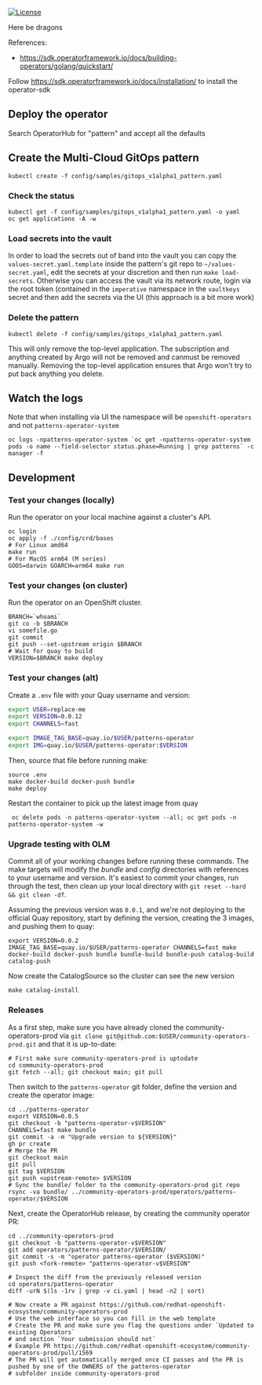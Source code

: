 [![License](https://img.shields.io/badge/License-Apache%202.0-blue.svg)](https://opensource.org/licenses/Apache-2.0)

Here be dragons

References:
- https://sdk.operatorframework.io/docs/building-operators/golang/quickstart/

Follow https://sdk.operatorframework.io/docs/installation/ to install the operator-sdk


## Deploy the operator

Search OperatorHub for "pattern" and accept all the defaults

## Create the Multi-Cloud GitOps pattern

```
kubectl create -f config/samples/gitops_v1alpha1_pattern.yaml
```

### Check the status
```
kubectl get -f config/samples/gitops_v1alpha1_pattern.yaml -o yaml
oc get applications -A -w
```

### Load secrets into the vault

In order to load the secrets out of band into the vault you can copy the
`values-secret.yaml.template` inside the pattern's git repo to
`~/values-secret.yaml`, edit the secrets at your discretion and then run `make
load-secrets`. Otherwise you can access the vault via its network route, login
via the root token (contained in the `imperative` namespace in the `vaultkeys`
secret and then add the secrets via the UI (this approach is a bit more work)

### Delete the pattern

```
kubectl delete -f config/samples/gitops_v1alpha1_pattern.yaml
```

This will only remove the top-level application.
The subscription and anything created by Argo will not be removed and canmust be removed manually.
Removing the top-level application ensures that Argo won't try to put back anything you delete.

## Watch the logs

Note that when installing via UI the namespace will be `openshift-operators` and not `patterns-operator-system`
```
oc logs -npatterns-operator-system `oc get -npatterns-operator-system pods -o name --field-selector status.phase=Running | grep patterns` -c manager -f
```

## Development

### Test your changes (locally)

Run the operator on your local machine against a cluster's API.

```
oc login
oc apply -f ./config/crd/bases
# For Linux amd64
make run
# For MacOS arm64 (M series)
GOOS=darwin GOARCH=arm64 make run
```

### Test your changes (on cluster)

Run the operator on an OpenShift cluster.

```
BRANCH=`whoami`
git co -b $BRANCH
vi somefile.go
git commit
git push --set-upstream origin $BRANCH
# Wait for quay to build
VERSION=$BRANCH make deploy
```

### Test your changes (alt)

Create a `.env` file with your Quay username and version:

```bash
export USER=replace-me
export VERSION=0.0.12
export CHANNELS=fast

export IMAGE_TAG_BASE=quay.io/$USER/patterns-operator
export IMG=quay.io/$USER/patterns-operator:$VERSION
```

Then, source that file before running make:

```
source .env
make docker-build docker-push bundle
make deploy
```

Restart the container to pick up the latest image from quay

```
 oc delete pods -n patterns-operator-system --all; oc get pods -n patterns-operator-system -w
```

### Upgrade testing with OLM

Commit all of your working changes before running these commands. The make
targets will modify the *bundle* and *config* directories with references to
your username and version. It's easiest to commit your changes, run through the
test, then clean up your local directory with `git reset --hard && git clean -df`.

Assuming the previous version was `0.0.1`, and we're not deploying to the
official Quay repository, start by defining the version, creating the 3 images,
and pushing them to quay:

```
export VERSION=0.0.2
IMAGE_TAG_BASE=quay.io/$USER/patterns-operator CHANNELS=fast make docker-build docker-push bundle bundle-build bundle-push catalog-build catalog-push
```

Now create the CatalogSource so the cluster can see the new version

```
make catalog-install
```

### Releases

As a first step, make sure you have already cloned the community-operators-prod via `git clone git@github.com:$USER/community-operators-prod.git`
and that it is up-to-date:
```
# First make sure community-operators-prod is uptodate
cd community-operators-prod
git fetch --all; git checkout main; git pull
```

Then switch to the `patterns-operator` git folder, define the version and create the operator image:

```
cd ../patterns-operator
export VERSION=0.0.5
git checkout -b "patterns-operator-v$VERSION"
CHANNELS=fast make bundle
git commit -a -m "Upgrade version to ${VERSION}"
gh pr create
# Merge the PR
git checkout main
git pull
git tag $VERSION
git push <upstream-remote> $VERSION
# Sync the bundle/ folder to the community-operators-prod git repo
rsync -va bundle/ ../community-operators-prod/operators/patterns-operator/$VERSION
```

Next, create the OperatorHub release, by creating the community operator PR:

```
cd ../community-operators-prod
git checkout -b "patterns-operator-v$VERSION"
git add operators/patterns-operator/$VERSION/
git commit -s -m "operator patterns-operator ($VERSION)"
git push <fork-remote> "patterns-operator-v$VERSION"

# Inspect the diff from the previously released version
cd operators/patterns-operator
diff -urN $(ls -1rv | grep -v ci.yaml | head -n2 | sort)

# Now create a PR against https://github.com/redhat-openshift-ecosystem/community-operators-prod
# Use the web interface so you can fill in the web template
# Create the PR and make sure you flag the questions under `Updated to existing Operators`
# and section `Your submission should not`
# Example PR https://github.com/redhat-openshift-ecosystem/community-operators-prod/pull/1569
# The PR will get automatically merged once CI passes and the PR is pushed by one of the OWNERS of the patterns-operator
# subfolder inside community-operators-prod
```
